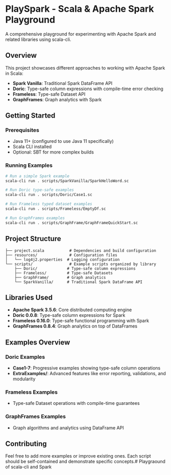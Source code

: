 # PlaySpark - Scala & Apache Spark Playground

A comprehensive playground for experimenting with Apache Spark and related libraries using scala-cli.

## Overview

This project showcases different approaches to working with Apache Spark in Scala:
- **Spark Vanilla**: Traditional Spark DataFrame API
- **Doric**: Type-safe column expressions with compile-time error checking
- **Frameless**: Type-safe Dataset API
- **GraphFrames**: Graph analytics with Spark

## Getting Started

### Prerequisites
- Java 11+ (configured to use Java 11 specifically)
- Scala CLI installed
- Optional: SBT for more complex builds

### Running Examples

```bash
# Run a simple Spark example
scala-cli run . scripts/SparkVanilla/SparkHelloWord.sc

# Run Doric type-safe examples
scala-cli run . scripts/Doric/Case1.sc

# Run Frameless typed dataset examples  
scala-cli run . scripts/Frameless/EmptyDf.sc

# Run GraphFrames examples
scala-cli run . scripts/GraphFrame/GraphFrameQuickStart.sc
```

## Project Structure

```
├── project.scala           # Dependencies and build configuration
├── resources/              # Configuration files
│   └── log4j2.properties  # Logging configuration
└── scripts/                # Example scripts organized by library
    ├── Doric/             # Type-safe column expressions
    ├── Frameless/         # Type-safe Datasets
    ├── GraphFrame/        # Graph analytics
    └── SparkVanilla/      # Traditional Spark DataFrame API
```

## Libraries Used

- **Apache Spark 3.5.6**: Core distributed computing engine
- **Doric 0.0.8**: Type-safe column expressions for Spark
- **Frameless 0.16.0**: Type-safe functional programming with Spark
- **GraphFrames 0.8.4**: Graph analytics on top of DataFrames

## Examples Overview

### Doric Examples
- **Case1-7**: Progressive examples showing type-safe column operations
- **ExtraExamples/**: Advanced features like error reporting, validations, and modularity

### Frameless Examples
- Type-safe Dataset operations with compile-time guarantees

### GraphFrames Examples
- Graph algorithms and analytics using DataFrame API

## Contributing

Feel free to add more examples or improve existing ones. Each script should be self-contained and demonstrate specific concepts.# Playgraound of scala-cli and Spark